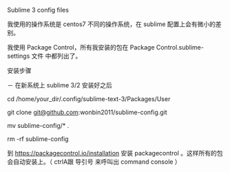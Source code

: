Sublime 3 config files

我使用的操作系统是 centos7 不同的操作系统，在 sublime 配置上会有微小的差别。

我使用 Package Control，所有我安装的包在 Package Control.sublime-settings 文件 中都列出了。

安装步骤

－ 在新系统上 sublime 3/2 安装好之后

cd /home/your_dir/.config/sublime-text-3/Packages/User

git clone git@github.com:wonbin2011/sublime-config.git

mv sublime-config/* .

rm -rf sublime-config

到 https://packagecontrol.io/installation 安装 packagecontrol 。这样所有的包会自动安装上。（ ctrlA跟 导引号 来呼叫出 command console ）

